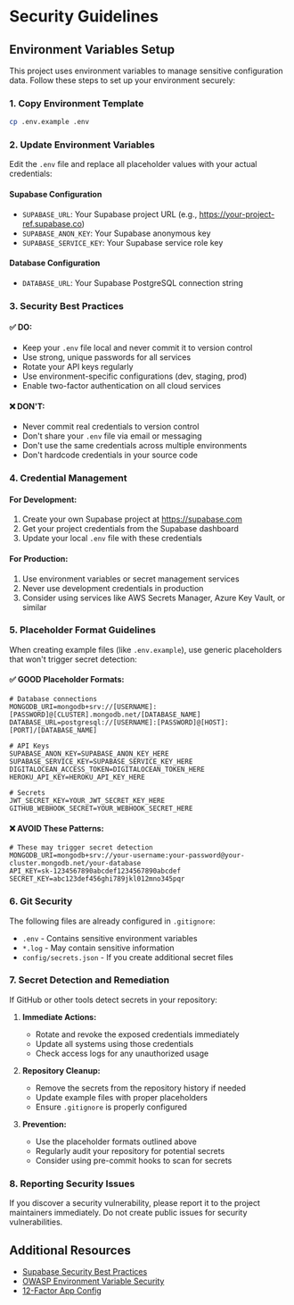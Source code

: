 # Security Guidelines

## Environment Variables Setup

This project uses environment variables to manage sensitive configuration data. Follow these steps to set up your environment securely:

### 1. Copy Environment Template
```bash
cp .env.example .env
```

### 2. Update Environment Variables
Edit the `.env` file and replace all placeholder values with your actual credentials:

#### Supabase Configuration
- `SUPABASE_URL`: Your Supabase project URL (e.g., https://your-project-ref.supabase.co)
- `SUPABASE_ANON_KEY`: Your Supabase anonymous key
- `SUPABASE_SERVICE_KEY`: Your Supabase service role key

#### Database Configuration
- `DATABASE_URL`: Your Supabase PostgreSQL connection string

### 3. Security Best Practices

#### ✅ DO:
- Keep your `.env` file local and never commit it to version control
- Use strong, unique passwords for all services
- Rotate your API keys regularly
- Use environment-specific configurations (dev, staging, prod)
- Enable two-factor authentication on all cloud services

#### ❌ DON'T:
- Never commit real credentials to version control
- Don't share your `.env` file via email or messaging
- Don't use the same credentials across multiple environments
- Don't hardcode credentials in your source code

### 4. Credential Management

#### For Development:
1. Create your own Supabase project at https://supabase.com
2. Get your project credentials from the Supabase dashboard
3. Update your local `.env` file with these credentials

#### For Production:
1. Use environment variables or secret management services
2. Never use development credentials in production
3. Consider using services like AWS Secrets Manager, Azure Key Vault, or similar

### 5. Placeholder Format Guidelines

When creating example files (like `.env.example`), use generic placeholders that won't trigger secret detection:

#### ✅ GOOD Placeholder Formats:
```
# Database connections
MONGODB_URI=mongodb+srv://[USERNAME]:[PASSWORD]@[CLUSTER].mongodb.net/[DATABASE_NAME]
DATABASE_URL=postgresql://[USERNAME]:[PASSWORD]@[HOST]:[PORT]/[DATABASE_NAME]

# API Keys
SUPABASE_ANON_KEY=SUPABASE_ANON_KEY_HERE
SUPABASE_SERVICE_KEY=SUPABASE_SERVICE_KEY_HERE
DIGITALOCEAN_ACCESS_TOKEN=DIGITALOCEAN_TOKEN_HERE
HEROKU_API_KEY=HEROKU_API_KEY_HERE

# Secrets
JWT_SECRET_KEY=YOUR_JWT_SECRET_KEY_HERE
GITHUB_WEBHOOK_SECRET=YOUR_WEBHOOK_SECRET_HERE
```

#### ❌ AVOID These Patterns:
```
# These may trigger secret detection
MONGODB_URI=mongodb+srv://your-username:your-password@your-cluster.mongodb.net/your-database
API_KEY=sk-1234567890abcdef1234567890abcdef
SECRET_KEY=abc123def456ghi789jkl012mno345pqr
```

### 6. Git Security

The following files are already configured in `.gitignore`:
- `.env` - Contains sensitive environment variables
- `*.log` - May contain sensitive information
- `config/secrets.json` - If you create additional secret files

### 7. Secret Detection and Remediation

If GitHub or other tools detect secrets in your repository:

1. **Immediate Actions:**
   - Rotate and revoke the exposed credentials immediately
   - Update all systems using those credentials
   - Check access logs for any unauthorized usage

2. **Repository Cleanup:**
   - Remove the secrets from the repository history if needed
   - Update example files with proper placeholders
   - Ensure `.gitignore` is properly configured

3. **Prevention:**
   - Use the placeholder formats outlined above
   - Regularly audit your repository for potential secrets
   - Consider using pre-commit hooks to scan for secrets

### 8. Reporting Security Issues

If you discover a security vulnerability, please report it to the project maintainers immediately. Do not create public issues for security vulnerabilities.

## Additional Resources

- [Supabase Security Best Practices](https://supabase.com/docs/guides/platform/security)
- [OWASP Environment Variable Security](https://owasp.org/www-community/vulnerabilities/Insecure_Storage_of_Sensitive_Information)
- [12-Factor App Config](https://12factor.net/config)